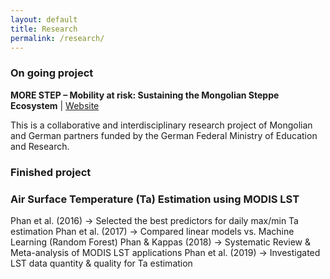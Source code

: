 ```yaml
---
layout: default
title: Research
permalink: /research/
---
```


### On going project

**MORE STEP – Mobility at risk: Sustaining the Mongolian Steppe Ecosystem** | [Website](https://www.morestep.org/)

This is a collaborative and interdisciplinary research project of Mongolian and German partners funded by the German Federal Ministry of Education and Research. 

### Finished project 

### Air Surface Temperature (Ta) Estimation using MODIS LST
Phan et al. (2016)
→ Selected the best predictors for daily max/min Ta estimation
Phan et al. (2017)
→ Compared linear models vs. Machine Learning (Random Forest)
Phan & Kappas (2018)
→ Systematic Review & Meta-analysis of MODIS LST applications
Phan et al. (2019) 
→ Investigated LST data quantity & quality for Ta estimation



